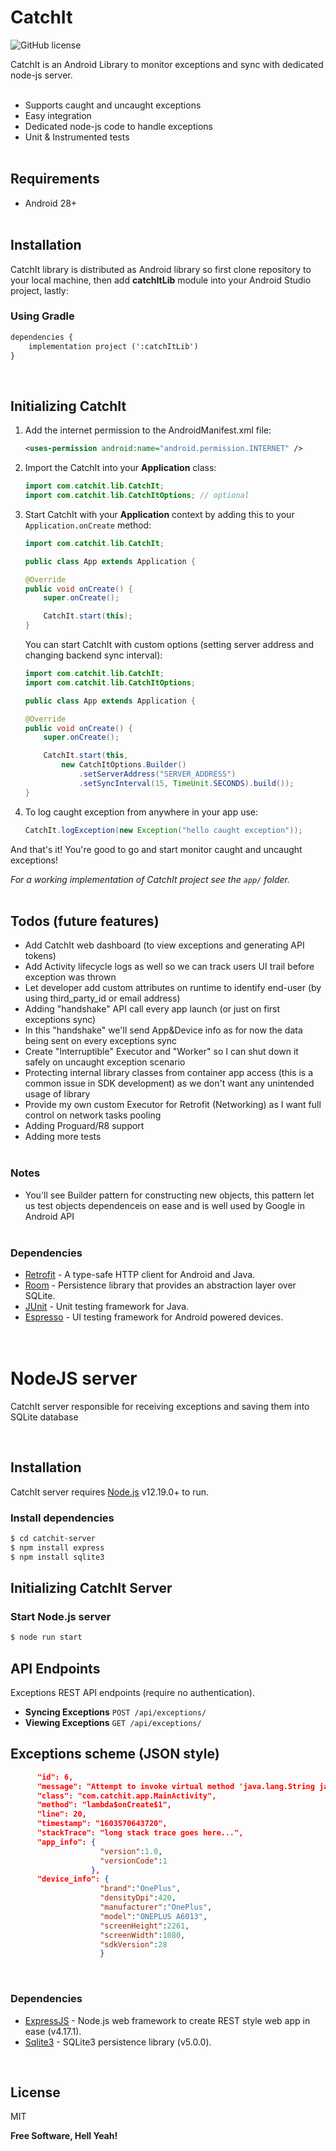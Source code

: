 # CatchIt

![GitHub license](https://img.shields.io/badge/license-MIT-lightgrey.svg)

CatchIt is an Android Library to monitor exceptions and sync with dedicated node-js server.
<br><br>


  - Supports caught and uncaught exceptions
  - Easy integration
  - Dedicated node-js code to handle exceptions
  - Unit & Instrumented tests
  <br><Br>

## Requirements
- Android 28+
<br><br>

## Installation

CatchIt library is distributed as Android library so first clone repository to your local machine, then add **catchItLib** module into your Android Studio project, lastly:
<br>
### Using Gradle

```xml
dependencies {
    implementation project (':catchItLib')
}
```
<br>

## Initializing CatchIt

1. Add the internet permission to the AndroidManifest.xml file:

    ```xml
    <uses-permission android:name="android.permission.INTERNET" />
    ```

3. Import the CatchIt into your **Application** class:

    
    ```java
    import com.catchit.lib.CatchIt;
    import com.catchit.lib.CatchItOptions; // optional
    ```

4. Start CatchIt with your **Application** context by adding this to your `Application.onCreate` method:

    
    
    ```java
    import com.catchit.lib.CatchIt;

    public class App extends Application {

    @Override
    public void onCreate() {
        super.onCreate();

        CatchIt.start(this);
    }
    ```
    
    You can start CatchIt with custom options (setting server address and changing backend sync interval):

    ```java
    import com.catchit.lib.CatchIt;
    import com.catchit.lib.CatchItOptions;

    public class App extends Application {

    @Override
    public void onCreate() {
        super.onCreate();

        CatchIt.start(this,
            new CatchItOptions.Builder()
                .setServerAddress("SERVER_ADDRESS")
                .setSyncInterval(15, TimeUnit.SECONDS).build());
    }
    ```


5. To log caught exception from anywhere in your app use:
    ```java
    CatchIt.logException(new Exception("hello caught exception"));
    ```

And that's it! You're good to go and start monitor caught and uncaught exceptions!

*For a working implementation of CatchIt project see the `app/` folder.*
<br><br>

## Todos (future features)
  
  - Add CatchIt web dashboard (to view exceptions and generating API tokens)
  - Add Activity lifecycle logs as well so we can track users UI trail before exception was thrown
  - Let developer add custom attributes on runtime to identify end-user (by using third_party_id or email address)
  - Adding "handshake" API call every app launch (or just on first exceptions sync)
  - In this "handshake" we'll send  App&Device info as for now the data being sent on every exceptions sync
  - Create "Interruptible" Executor and "Worker" so I can shut down it safely on uncaught exception scenario
  - Protecting internal library classes from container app access (this is a common issue in SDK development) as we don't want any unintended usage of library
  - Provide my own custom Executor for Retrofit (Networking) as I want full control on network tasks pooling
  - Adding Proguard/R8 support
  - Adding more tests
  <br><br>
  
 ### Notes

 - You'll see Builder pattern for constructing new objects, this pattern let us test objects dependenceis on ease and is well used by Google in Android API
  <br><br>
 
### Dependencies
* [Retrofit] - A type-safe HTTP client for Android and Java.
* [Room] - Persistence library that provides an abstraction layer over SQLite.
* [JUnit] -  Unit testing framework for Java.
* [Espresso] - UI testing framework for Android powered devices.
  <br><br><br>
# NodeJS server
CatchIt server responsible for receiving exceptions and saving them into SQLite database

<br>

## Installation

CatchIt server requires [Node.js](https://nodejs.org/) v12.19.0+ to run.

### Install dependencies

```sh
$ cd catchit-server
$ npm install express
$ npm install sqlite3
```



## Initializing CatchIt Server
### Start Node.js server

```sh
$ node run start
```

## API Endpoints

Exceptions REST API endpoints (require no authentication).

* **Syncing Exceptions** `POST /api/exceptions/`
* **Viewing Exceptions** `GET /api/exceptions/`


## Exceptions scheme (JSON style)

```json
      "id": 6,
      "message": "Attempt to invoke virtual method 'java.lang.String java.lang.String.toString()' on a null object reference",
      "class": "com.catchit.app.MainActivity",
      "method": "lambda$onCreate$1",
      "line": 20,
      "timestamp": "1603570643720",
      "stackTrace": "long stack trace goes here...",
      "app_info": {
                    "version":1.0,
                    "versionCode":1
                  },
      "device_info": {
                    "brand":"OnePlus",
                    "densityDpi":420,
                    "manufacturer":"OnePlus",
                    "model":"ONEPLUS A6013",
                    "screenHeight":2261,
                    "screenWidth":1080,
                    "sdkVersion":28
                    }
```

<br>

### Dependencies
* [ExpressJS] - Node.js web  framework to create REST style web app in ease (v4.17.1).
* [Sqlite3] - SQLite3 persistence library (v5.0.0).

<br>

License
----
MIT

**Free Software, Hell Yeah!**

[//]: #

   [Retrofit]: <https://square.github.io/retrofit/>
   [Room]: <https://developer.android.com/topic/libraries/architecture/room>
   [JUnit]: <https://developer.android.com/training/testing/unit-testing/local-unit-tests>
   [Espresso]: <https://developer.android.com/training/testing/espresso>
   [SQLite3]: <https://www.npmjs.com/package/sqlite3>
   [ExpressJS]: <https://expressjs.com/>
